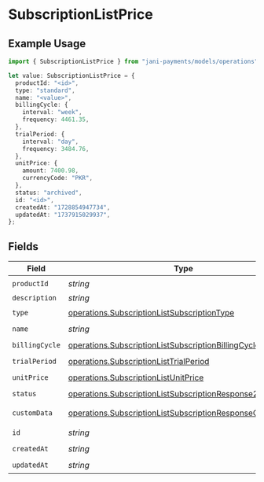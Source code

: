 # SubscriptionListPrice

## Example Usage

```typescript
import { SubscriptionListPrice } from "jani-payments/models/operations";

let value: SubscriptionListPrice = {
  productId: "<id>",
  type: "standard",
  name: "<value>",
  billingCycle: {
    interval: "week",
    frequency: 4461.35,
  },
  trialPeriod: {
    interval: "day",
    frequency: 3484.76,
  },
  unitPrice: {
    amount: 7400.98,
    currencyCode: "PKR",
  },
  status: "archived",
  id: "<id>",
  createdAt: "1728854947734",
  updatedAt: "1737915029937",
};
```

## Fields

| Field                                                                                                                                  | Type                                                                                                                                   | Required                                                                                                                               | Description                                                                                                                            |
| -------------------------------------------------------------------------------------------------------------------------------------- | -------------------------------------------------------------------------------------------------------------------------------------- | -------------------------------------------------------------------------------------------------------------------------------------- | -------------------------------------------------------------------------------------------------------------------------------------- |
| `productId`                                                                                                                            | *string*                                                                                                                               | :heavy_check_mark:                                                                                                                     | N/A                                                                                                                                    |
| `description`                                                                                                                          | *string*                                                                                                                               | :heavy_minus_sign:                                                                                                                     | N/A                                                                                                                                    |
| `type`                                                                                                                                 | [operations.SubscriptionListSubscriptionType](../../models/operations/subscriptionlistsubscriptiontype.md)                             | :heavy_check_mark:                                                                                                                     | N/A                                                                                                                                    |
| `name`                                                                                                                                 | *string*                                                                                                                               | :heavy_check_mark:                                                                                                                     | N/A                                                                                                                                    |
| `billingCycle`                                                                                                                         | [operations.SubscriptionListSubscriptionBillingCycle](../../models/operations/subscriptionlistsubscriptionbillingcycle.md)             | :heavy_check_mark:                                                                                                                     | N/A                                                                                                                                    |
| `trialPeriod`                                                                                                                          | [operations.SubscriptionListTrialPeriod](../../models/operations/subscriptionlisttrialperiod.md)                                       | :heavy_check_mark:                                                                                                                     | N/A                                                                                                                                    |
| `unitPrice`                                                                                                                            | [operations.SubscriptionListUnitPrice](../../models/operations/subscriptionlistunitprice.md)                                           | :heavy_check_mark:                                                                                                                     | N/A                                                                                                                                    |
| `status`                                                                                                                               | [operations.SubscriptionListSubscriptionResponse200Status](../../models/operations/subscriptionlistsubscriptionresponse200status.md)   | :heavy_check_mark:                                                                                                                     | N/A                                                                                                                                    |
| `customData`                                                                                                                           | [operations.SubscriptionListSubscriptionResponseCustomData](../../models/operations/subscriptionlistsubscriptionresponsecustomdata.md) | :heavy_minus_sign:                                                                                                                     | Any valid JSON value                                                                                                                   |
| `id`                                                                                                                                   | *string*                                                                                                                               | :heavy_check_mark:                                                                                                                     | N/A                                                                                                                                    |
| `createdAt`                                                                                                                            | *string*                                                                                                                               | :heavy_check_mark:                                                                                                                     | N/A                                                                                                                                    |
| `updatedAt`                                                                                                                            | *string*                                                                                                                               | :heavy_check_mark:                                                                                                                     | N/A                                                                                                                                    |